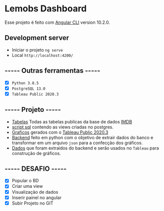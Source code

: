 # Lemobs Dashboard


Esse projeto é feito com [Angular CLI](https://github.com/angular/angular-cli) version 10.2.0.

## Development server

* Iniciar o projeto `ng serve`  
* Local `http://localhost:4200/`



## ----- Outras ferramentas -----
- [x] `Python 3.8.5`
- [x] `PostgreSQL 13.0`
- [x] `Tableau Public 2020.3`

## ----- Projeto -----
- [Tabelas](https://user-images.githubusercontent.com/27930049/97765329-6d1ca880-1af0-11eb-8310-55407180ba23.png)
Todas as tabelas publicas da base de dados [IMDB](https://dataverse.harvard.edu/dataset.xhtml?persistentId=doi:10.7910/DVN/2QYZBT) 
- [script sql](https://github.com/alan-morais/desafio_tecnico/blob/main/scripts_postgres.sql)
contendo as views criadas no postgres.
- [Graficos](https://user-images.githubusercontent.com/27930049/97765735-0b5d3e00-1af2-11eb-8321-f3f3af6f53f8.png)
gerados com o [Tableau Public 2020.3](https://public.tableau.com/profile/alan4962#!/)
- [Backend](https://github.com/alan-morais/desafio_tecnico/blob/main/script_python/script.py)
feito em python com o objetivo de extrair dados do banco e transformar em um arquivo `json` para a confecção dos gráficos.
- [Dados](https://github.com/alan-morais/desafio_tecnico/blob/main/script_python/dados.json)
que foram extraidos do backend e serão usados no `Tableau` para construção de gráficos.

## ----- DESAFIO -----
- [x] Popular o BD
- [x] Criar uma view
- [x] Visualização de dados
- [x] Inserir painel no angular
- [x] Subir Projeto no GIT
